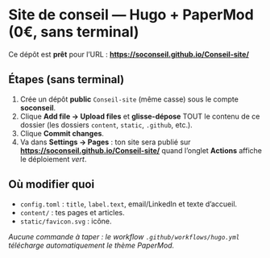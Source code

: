 # Site de conseil — Hugo + PaperMod (0€, sans terminal)

Ce dépôt est **prêt** pour l’URL : **https://soconseil.github.io/Conseil-site/**

## Étapes (sans terminal)
1. Crée un dépôt **public** `Conseil-site` (même casse) sous le compte **soconseil**.
2. Clique **Add file → Upload files** et **glisse-dépose** TOUT le contenu de ce dossier (les dossiers `content`, `static`, `.github`, etc.).
3. Clique **Commit changes**.
4. Va dans **Settings → Pages** : ton site sera publié sur **https://soconseil.github.io/Conseil-site/** quand l’onglet **Actions** affiche le déploiement *vert*.

## Où modifier quoi
- `config.toml` : `title`, `label.text`, email/LinkedIn et texte d’accueil.
- `content/` : tes pages et articles.
- `static/favicon.svg` : icône.

_Aucune commande à taper : le workflow `.github/workflows/hugo.yml` télécharge automatiquement le thème PaperMod._